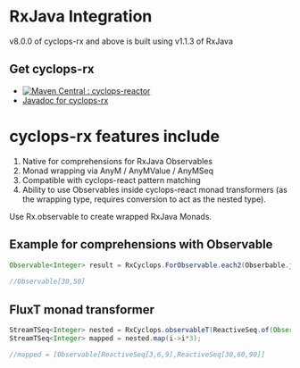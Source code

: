 # RxJava Integration

v8.0.0 of cyclops-rx and above is built using v1.1.3 of RxJava

## Get cyclops-rx


* [![Maven Central : cyclops-reactor](https://maven-badges.herokuapp.com/maven-central/com.aol.cyclops/cyclops-rx/badge.svg)](https://maven-badges.herokuapp.com/maven-central/com.aol.cyclops/cyclops-rx)
* [Javadoc for cyclops-rx](http://www.javadoc.io/doc/com.aol.cyclops/cyclops-rx)


# cyclops-rx features include

1. Native for comprehensions for RxJava Observables
2. Monad wrapping via AnyM / AnyMValue / AnyMSeq
3. Compatible with cyclops-react pattern matching
4. Ability to use Observables inside cyclops-react monad transformers (as the wrapping type, requires conversion to act as the nested type).



Use Rx.observable to create wrapped RxJava Monads.


## Example for comprehensions with Observable

```java
Observable<Integer> result = RxCyclops.ForObservable.each2(Obserbable.just(10,20),a->Observable.<Integer>just(a+10),(a,b)->a+b);
	
//Observable[30,50]
 ```

 
 ## FluxT monad transformer
 
```java
StreamTSeq<Integer> nested = RxCyclops.observableT(ReactiveSeq.of(Observable.just(1,2,3),Observable.just(10,20,30)));
StreamTSeq<Integer> mapped = nested.map(i->i*3);

//mapped = [Observable[ReactiveSeq[3,6,9],ReactiveSeq[30,60,90]]
```
